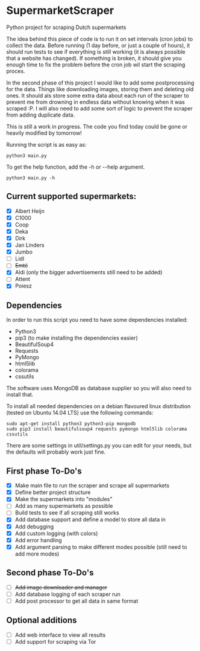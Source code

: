 SupermarketScraper
==================

Python project for scraping Dutch supermarkets

The idea behind this piece of code is to run it on set intervals (cron jobs) to collect the data. Before running (1 day before, or just a couple of hours), it should run tests to see if everything is still working (it is always possible that a website has changed). If something is broken, it should give you enough time to fix the problem before the cron job wil start the scraping proces.

In the second phase of this project I would like to add some postprocessing for the data. Things like downloading images, storing them and deleting old ones. It should als store some extra data about each run of the scraper to prevent me from drowning in endless data without knowing when it was scraped :P. I will also need to add some sort of logic to prevent the scraper from adding duplicate data.

This is still a work in progress. The code you find today could be gone or heavily modified by tomorrow!

Running the script is as easy as:
```
python3 main.py
```
To get the help function, add the -h or --help argument.
```
python3 main.py -h
```

## Current supported supermarkets:
- [x] Albert Heijn
- [x] C1000
- [x] Coop
- [x] Deka
- [x] Dirk
- [x] Jan Linders
- [x] Jumbo
- [ ] Lidl
- [ ] ~~Emté~~
- [x] Aldi (only the bigger advertisements still need to be added)
- [ ] Attent
- [x] Poiesz

## Dependencies
In order to run this script you need to have some dependencies installed:
* Python3
* pip3 (to make installing the dependencies easier)
* BeautifulSoup4
* Requests
* PyMongo
* html5lib
* colorama
* cssutils

The software uses MongoDB as database supplier so you will also need to install that. 

To install all needed dependencies on a debian flavoured linux distribution (tested on Ubuntu 14.04 LTS) use the following commands:
```
sudo apt-get install python3 python3-pip mongodb
sudo pip3 install beautifulsoup4 requests pymongo html5lib colorama cssutils
```

There are some settings in util/settings.py you can edit for your needs, but the defaults will probably work just fine.

## First phase To-Do's
- [x] Make main file to run the scraper and scrape all supermarkets
- [x] Define better project structure
- [x] Make the supermarkets into "modules"
- [ ] Add as many supermarkets as possible
- [ ] Build tests to see if all scraping still works
- [x] Add database support and define a model to store all data in
- [x] Add debugging
- [x] Add custom logging (with colors)
- [x] Add error handling
- [x] Add argument parsing to make different modes possible (still need to add more modes)

## Second phase To-Do's
- [ ] ~~Add image downloader and manager~~
- [ ] Add database logging of each scraper run
- [ ] Add post processor to get all data in same format

## Optional additions
- [ ] Add web interface to view all results
- [ ] Add support for scraping via Tor
